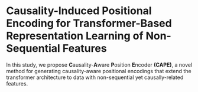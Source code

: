 # Causality-Induced Positional Encoding for Transformer-Based Representation Learning of Non-Sequential Features

In this study, we propose **C**ausality-**A**ware **P**osition **E**ncoder **(CAPE)**, a novel method for generating causality-aware positional encodings that extend the transformer architecture to data with non-sequential yet causally-related features.